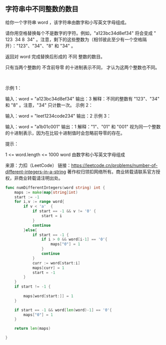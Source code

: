 ## 字符串中不同整数的数目
给你一个字符串 word ，该字符串由数字和小写英文字母组成。

请你用空格替换每个不是数字的字符。例如，"a123bc34d8ef34" 将会变成 " 123  34 8  34" 。注意，剩下的这些整数为（相邻彼此至少有一个空格隔开）："123"、"34"、"8" 和 "34" 。

返回对 word 完成替换后形成的 不同 整数的数目。

只有当两个整数的 不含前导零 的十进制表示不同， 才认为这两个整数也不同。

 

示例 1：

输入：word = "a123bc34d8ef34"
输出：3
解释：不同的整数有 "123"、"34" 和 "8" 。注意，"34" 只计数一次。
示例 2：

输入：word = "leet1234code234"
输出：2
示例 3：

输入：word = "a1b01c001"
输出：1
解释："1"、"01" 和 "001" 视为同一个整数的十进制表示，因为在比较十进制值时会忽略前导零的存在。
 

提示：

1 <= word.length <= 1000
word 由数字和小写英文字母组成

来源：力扣（LeetCode）
链接：https://leetcode.cn/problems/number-of-different-integers-in-a-string
著作权归领扣网络所有。商业转载请联系官方授权，非商业转载请注明出处。
```go
func numDifferentIntegers(word string) int {
    maps := make(map[string]int)
    start := -1
    for i,v := range word{
        if v < 'a'  {
            if start == -1 && v != '0' {
                start = i
            }
            continue 
        }else{
            if start == -1 {
                if i > 0 && word[i-1] == '0'{
                    maps["0"] = 1
                }
                continue
            }
            curr := word[start:i] 
            maps[curr] = 1
            start = -1
        }
    }
    if start != -1 {
        
        maps[word[start:]] = 1
    }

    if start == -1 && word[len(word)-1] == '0'{
        maps["0"] = 1
    }

    return len(maps)

}
```
